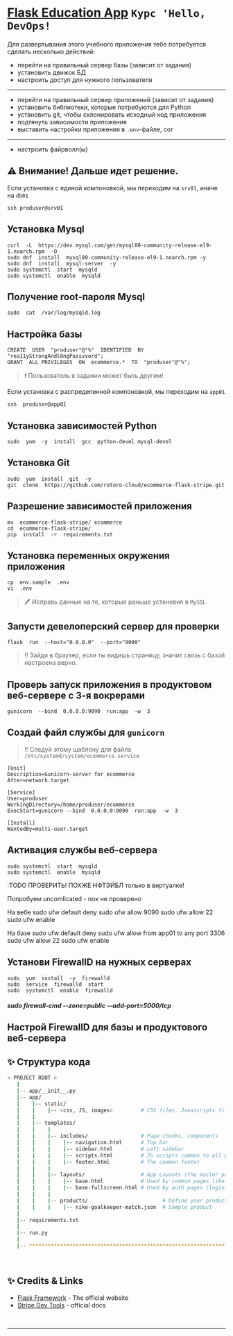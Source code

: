 # [Flask Education App](https://rotor.cloud/) `Курс 'Hello, DevOps!`

Для развертывания этого учебного приложения тебе потребуется сделать несколько действий:

- перейти на правильный сервер базы (зависит от задания)
- установить движок БД
- настроить доступ для нужного пользователя
---
- перейти на правильный сервер приложений (зависит от задания)
- установить библиотеки, которые потребуются для Python
- установить git, чтобы склонировать исходный код приложения
- подтянуть зависимости приложения
- выставить настройки приложения в `.env`-файле, сог
---
- настроить файрволл(ы)


## ⚠️ Внимание! Дальше идет решение.


Если установка с единой компоновкой, мы переходим на `srv01`, иначе на `db01`

```
ssh produser@srv01
```

Установка Mysql
---
```
curl  -L  https://dev.mysql.com/get/mysql80-community-release-el9-1.noarch.rpm  -O
sudo dnf  install  mysql80-community-release-el9-1.noarch.rpm -y
sudo dnf  install  mysql-server  -y
sudo systemctl  start  mysqld
sudo systemctl  enable  mysqld
```

Получение root-пароля Mysql
---

```
sudo  cat  /var/log/mysqld.log
```

Настройка базы
---

```
CREATE  USER  "produser"@"%"  IDENTIFIED  BY  "rea11yStrongAndl0ngPassvvord";
GRANT  ALL PRIVILEGES  ON  ecommerce.*  TO  "produser"@"%";
```

>❗ Пользователь в задании может быть другим!


Если установка с распределенной компоновкой, мы переходим на `app01`

```
ssh  produser@app01
```


Установка зависимостей Python
---
```
sudo  yum  -y  install  gcc  python-devel mysql-devel 
```

Установка Git
---
```
sudo  yum  install  git  -y
git  clone  https://github.com/rotoro-cloud/ecommerce-flask-stripe.git
```

Разрешение зависимостей приложения
---
```
mv  ecommerce-flask-stripe/ ecommerce
cd  ecommerce-flask-stripe/
pip  install  -r  requirements.txt
```

Установка переменных окружения приложения
---
```
cp  env.sample  .env
vi  .env
```

>🖊️ Исправь данные на те, которые раньше установил в `MySQL`

Запусти девелоперский сервер для проверки
---
```
flask  run  --host="0.0.0.0"  --port="9090"
```

>‼️ Зайди в браузер, если ты видишь страницу, значит связь с базой настроена верно.

Проверь запуск приложения в продуктовом веб-сервере с 3-я вокрерами
---
```
gunicorn  --bind  0.0.0.0:9090  run:app  -w  3
```

Создай файл службы для `gunicorn`
---
>‼️ Следуй этому шаблону для файла `/etc/systemd/system/ecommerce.service`
```
[Unit]
Description=Gunicorn-server for ecommerce
After=network.target

[Service]
User=produser
WorkingDirectory=/home/produser/ecommerce
ExecStart=gunicorn --bind  0.0.0.0:9090  run:app  -w  3

[Install]
WantedBy=multi-user.target
```

Активация службы веб-сервера
---
```
sudo systemctl  start  mysqld
sudo systemctl  enable  mysqld
```


:TODO ПРОВЕРИТЬ! ПОХЖЕ НФТЭЙБЛ только в виртуалке!

Попробуем uncomlicated - пок не проверено

На вебе
sudo ufw default deny
sudo ufw allow 9090
sudo ufw allow 22
sudo ufw enable

На базе
sudo ufw default deny
sudo ufw allow from app01 to any port 3306
sudo ufw allow 22
sudo ufw enable


Установи FirewallD на нужных серверах
---
```
sudo  yum  install  -y  firewalld
sudo  service  firewalld  start
sudo  systemctl  enable  firewalld
```

##### sudo firewall-cmd --zone=public --add-port=5000/tcp

Настрой FirewallD для базы и продуктового веб-сервера
---






## ✨ Структура кода

```bash
< PROJECT ROOT >
   |
   |-- app/__init__.py
   |-- app/
   |    |-- static/
   |    |    |-- <css, JS, images>         # CSS files, Javascripts files
   |    |
   |    |-- templates/
   |    |    |
   |    |    |-- includes/                 # Page chunks, components
   |    |    |    |-- navigation.html      # Top bar
   |    |    |    |-- sidebar.html         # Left sidebar
   |    |    |    |-- scripts.html         # JS scripts common to all pages
   |    |    |    |-- footer.html          # The common footer
   |    |    |
   |    |    |-- layouts/                  # App Layouts (the master pages)
   |    |    |    |-- base.html            # Used by common pages like index, UI
   |    |    |    |-- base-fullscreen.html # Used by auth pages (login, register)
   |    |    |
   |    |    |-- products/                        # Define your products here
   |    |    |    |-- nike-goalkeeper-match.json  # Sample product
   |
   |-- requirements.txt
   |
   |-- run.py
   |
   |-- ************************************************************************
```

<br />

## ✨ Credits & Links

- [Flask Framework](https://www.palletsprojects.com/p/flask/) - The official website
- [Stripe Dev Tools](https://stripe.com/docs/development) - official docs

<br />

---
